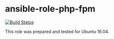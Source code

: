 # ansible-role-php-fpm

[![Build Status](https://travis-ci.com/iroquoisorg/ansible-role-php-fpm.svg?branch=master)](https://travis-ci.com/iroquoisorg/ansible-role-php-fpm)

This role was prepared and tested for Ubuntu 16.04.
